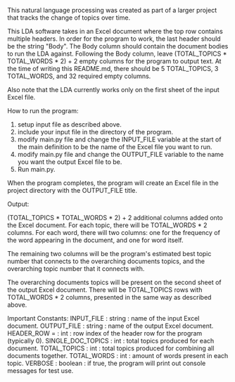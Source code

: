 This natural language processing was created as part of a larger project that tracks the change of topics over time. 

This LDA software takes in an Excel document where the top row contains multiple headers. In order for the program to work, the last header should be the string "Body". The Body column should contain the document bodies to run the LDA against. Following the Body column, leave (TOTAL_TOPICS * TOTAL_WORDS * 2) + 2 empty columns for the program to output text. At the time of writing this README.md, there should be 5 TOTAL_TOPICS, 3 TOTAL_WORDS, and 32 required empty columns.

Also note that the LDA currently works only on the first sheet of the input Excel file.

How to run the program:

1) setup input file as described above.
2) include your input file in the directory of the program.
3) modify main.py file and change the INPUT_FILE variable at the start of the main definition to be the name of the Excel file you want to run.
4) modify main.py file and change the OUTPUT_FILE variable to the name you want the output Excel file to be.
5) Run main.py. 

When the program completes, the program will create an Excel file in the project directory with the OUTPUT_FILE title. 

Output:

(TOTAL_TOPICS * TOTAL_WORDS * 2) + 2 additional columns added onto the Excel document.
For each topic, there will be TOTAL_WORDS * 2 columns.
For each word, there will two columns: one for the frequency of the word appearing in the document, and one for word itself.

The remaining two columns will be the program's estimated best topic number that connects to the overarching documents topics, and the overarching topic number that it connects with. 

The overarching documents topics will be present on the second sheet of the output Excel document. There will be TOTAL_TOPICS rows with TOTAL_WORDS * 2 columns, presented in the same way as described above.

Important Constants:
    INPUT_FILE : string : name of the input Excel document.
    OUTPUT_FILE : string : name of the output Excel document.
    HEADER_ROW = : int : row index of the header row for the program (typically 0).
    SINGLE_DOC_TOPICS : int : total topics produced for each document.
    TOTAL_TOPICS : int : total topics produced for combining all documents together.
    TOTAL_WORDS : int : amount of words present in each topic.
    VERBOSE : boolean : if true, the program will print out console messages for test use.
